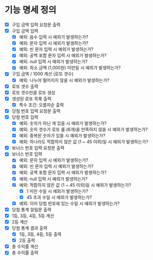 # 기능 명세 정의
- [x] 구입 금액 입력 요청문 출력
- [x] 구입 금액 입력
  - [x] 예외: 음수 입력 시 예외가 발생하는가?
  - [x] 예외: 문자 입력 시 예외가 발생하는가?
  - [x] 예외: 빈 문자 입력 시 예외가 발생하는가?
  - [x] 예외: 공백 포함 문자 입력 시 예외가 발생하는가?
  - [x] 예외: null 입력 시 예외가 발생하는가?
  - [x] 예외: 최소 금액 (1,000원) 미만일 시 예외가 발생하는가?
- [x] 구입 금액 / 1000 계산 (로또 갯수)
  - [x] 예외: 나누어 떨어지지 않을 시 예외가 발생하는가?
- [x] 로또 갯수 출력
- [x] 로또 갯수만큼 로또 생성
- [x] 생성된 로또 목록 출력
  - [x] 특수 조건: 오름차순 출력
- [x] 당첨 번호 입력 요청문 출력
- [x] 당첨 번호 입력
  - [x] 예외: 숫자가 아닌 게 있을 시 예외가 발생하는가?
  - [x] 예외: 숫자 갯수가 로또 룰 (6개)을 만족하지 않을 시 예외가 발생하는가?
  - [x] 예외: 중복된 숫자가 있을 시 예외가 발생하는가?
  - [x] 예외: 하나라도 적합하지 않은 값 (1 ~ 45 이외)일 시 예외가 발생하는가?
- [x] 보너스 번호 입력 요청문 출력
- [x] 보너스 번호 입력
  - [x] 예외: 문자 입력 시 예외가 발생하는가?
  - [x] 예외: 빈 문자 입력 시 예외가 발생하는가?
  - [x] 예외: 공백 포함 문자 입력 시 예외가 발생하는가?
  - [x] 예외: null 입력 시 예외가 발생하는가?
  - [x] 예외: 적합하지 않은 값 (1 ~ 45 이외)일 시 예외가 발생하는가?
    - [x] 1 미만 수일 시 예외가 발생하는가?
    - [x] 45 초과 수일 시 예외가 발생하는가?
  - [x] 예외: 이미 당첨 번호에 있는 수일 시 예외가 발생하는가?
- [x] 당첨 통계 알림문 출력
- [x] 1등, 3등, 4등, 5등 계산
- [x] 2등 계산
- [x] 당첨 통계 결과 출력
  - [x] 1등, 3등, 4등, 5등 출력
  - [x] 2등 출력
- [x] 총 수익률 계산
- [x] 총 수익률 출력
